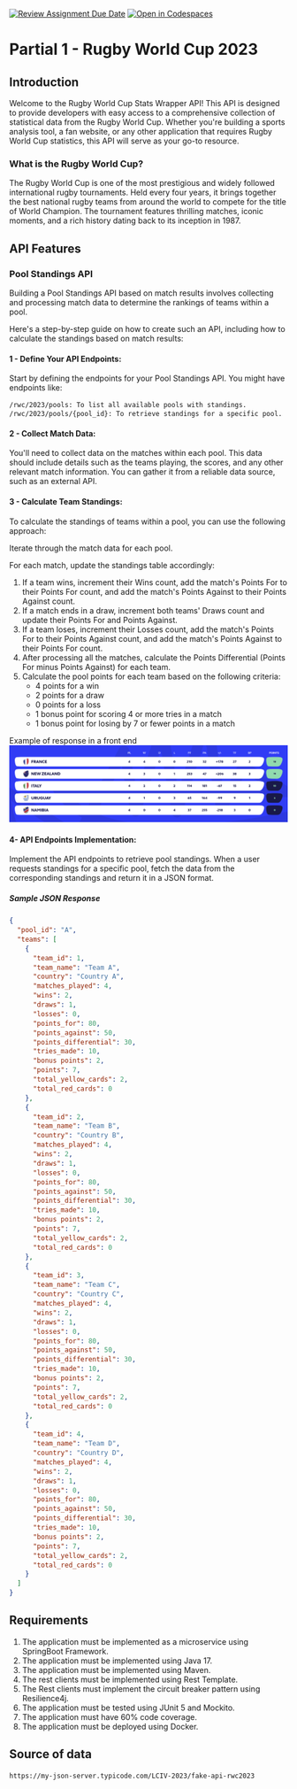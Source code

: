 [![Review Assignment Due Date](https://classroom.github.com/assets/deadline-readme-button-24ddc0f5d75046c5622901739e7c5dd533143b0c8e959d652212380cedb1ea36.svg)](https://classroom.github.com/a/qvAhrl0a)
[![Open in Codespaces](https://classroom.github.com/assets/launch-codespace-7f7980b617ed060a017424585567c406b6ee15c891e84e1186181d67ecf80aa0.svg)](https://classroom.github.com/open-in-codespaces?assignment_repo_id=12263793)
# Partial 1 - Rugby World Cup 2023

## Introduction

Welcome to the Rugby World Cup Stats Wrapper API! This API is designed to provide 
developers with easy access to a comprehensive collection of statistical data from 
the Rugby World Cup. Whether you're building a sports analysis tool, a fan website, 
or any other application that requires Rugby World Cup statistics, this API will 
serve as your go-to resource.

### What is the Rugby World Cup?

The Rugby World Cup is one of the most prestigious and widely followed international 
rugby tournaments. Held every four years, it brings together the best national rugby 
teams from around the world to compete for the title of World Champion. The 
tournament features thrilling matches, iconic moments, and a rich history dating 
back to its inception in 1987.

## API Features

### Pool Standings API

Building a Pool Standings API based on match results involves collecting 
and processing match data to determine the rankings of teams within a pool. 

Here's a step-by-step guide on how to create such an API, including how to 
calculate the standings based on match results:

#### 1 - Define Your API Endpoints:

Start by defining the endpoints for your Pool Standings API. You might have endpoints like:

```http
/rwc/2023/pools: To list all available pools with standings.
/rwc/2023/pools/{pool_id}: To retrieve standings for a specific pool.
```

#### 2 - Collect Match Data:

You'll need to collect data on the matches within each pool. This data should 
include details such as the teams playing, the scores, and any other relevant 
match information. You can gather it from a reliable data source, such as an 
external API.

#### 3 - Calculate Team Standings:

To calculate the standings of teams within a pool, you can use the following 
approach:

Iterate through the match data for each pool.

For each match, update the standings table accordingly:

1. If a team wins, increment their Wins count, add the match's Points For 
to their Points For count, and add the match's Points Against to their Points 
Against count.
2. If a match ends in a draw, increment both teams' Draws count and update 
their Points For and Points Against.
3. If a team loses, increment their Losses count, add the match's Points For 
to their Points Against count, and add the match's Points Against to their 
Points For count.
4. After processing all the matches, calculate the Points Differential 
(Points For minus Points Against) for each team.
5. Calculate the pool points for each team based on the following criteria:
   * 4 points for a win
   * 2 points for a draw
   * 0 points for a loss
   * 1 bonus point for scoring 4 or more tries in a match
   * 1 bonus point for losing by 7 or fewer points in a match

Example of response in a front end
![](./docs/img.png)

#### 4- API Endpoints Implementation:

Implement the API endpoints to retrieve pool standings. When a user requests 
standings for a specific pool, fetch the data from the corresponding standings 
and return it in a JSON format.

##### Sample JSON Response

```json
{
  "pool_id": "A",
  "teams": [
    {
      "team_id": 1,
      "team_name": "Team A",
      "country": "Country A",
      "matches_played": 4,
      "wins": 2,
      "draws": 1,
      "losses": 0,
      "points_for": 80,
      "points_against": 50,
      "points_differential": 30,
      "tries_made": 10,
      "bonus points": 2,
      "points": 7,
      "total_yellow_cards": 2,
      "total_red_cards": 0
    },
    {
      "team_id": 2,
      "team_name": "Team B",
      "country": "Country B",
      "matches_played": 4,
      "wins": 2,
      "draws": 1,
      "losses": 0,
      "points_for": 80,
      "points_against": 50,
      "points_differential": 30,
      "tries_made": 10,
      "bonus points": 2,
      "points": 7,
      "total_yellow_cards": 2,
      "total_red_cards": 0
    },
    {
      "team_id": 3,
      "team_name": "Team C",
      "country": "Country C",
      "matches_played": 4,
      "wins": 2,
      "draws": 1,
      "losses": 0,
      "points_for": 80,
      "points_against": 50,
      "points_differential": 30,
      "tries_made": 10,
      "bonus points": 2,
      "points": 7,
      "total_yellow_cards": 2,
      "total_red_cards": 0
    },
    {
      "team_id": 4,
      "team_name": "Team D",
      "country": "Country D",
      "matches_played": 4,
      "wins": 2,
      "draws": 1,
      "losses": 0,
      "points_for": 80,
      "points_against": 50,
      "points_differential": 30,
      "tries_made": 10,
      "bonus points": 2,
      "points": 7,
      "total_yellow_cards": 2,
      "total_red_cards": 0
    }
  ]
}

```

## Requirements

1. The application must be implemented as a microservice using SpringBoot Framework.
2. The application must be implemented using Java 17.
3. The application must be implemented using Maven.
4. The rest clients must be implemented using Rest Template.
5. The Rest clients must implement the circuit breaker pattern using Resilience4j.
6. The application must be tested using JUnit 5 and Mockito.
7. The application must have 60% code coverage.
8. The application must be deployed using Docker.

## Source of data

```http
https://my-json-server.typicode.com/LCIV-2023/fake-api-rwc2023
```
